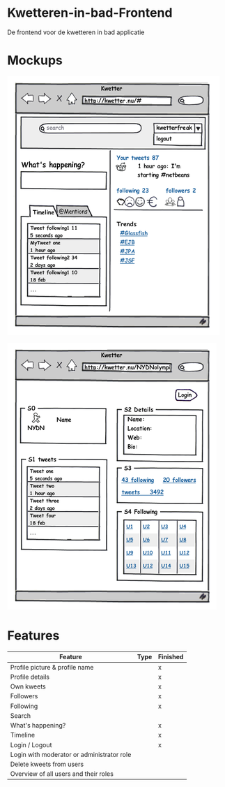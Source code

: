 # Kwetteren-in-bad-Frontend
De frontend voor de kwetteren in bad applicatie

# Mockups
![Screen 1](docs/s2.png)

![Screen 2](docs/s1.png)

# Features
| Feature                                    | Type | Finished |
|--------------------------------------------|------|----------|
| Profile picture & profile name             |      |    x     |
| Profile details                            |      |    x     |
| Own kweets                                 |      |    x     |
| Followers                                  |      |    x     |
| Following                                  |      |    x     |
| Search                                     |      |          |
| What's happening?                          |      |    x     |
| Timeline                                   |      |    x     |
| Login / Logout                             |      |    x     |
| Login with moderator or administrator role |      |          |
| Delete kweets from users                   |      |          |
| Overview of all users and their roles      |      |          |
